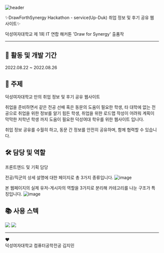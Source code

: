 ![header](https://capsule-render.vercel.app/api?type=waving&text=UP%20DUK&fontSize=60&fontColor=F2E0FE) 
  
  
  
✨DrawForthSynergy Hackathon - service(Up-Duk) 취업 정보 및 후기 공유 웹 사이트✨
  
덕성여자대학교 제 1회 IT 연합 해커톤 'Draw for Synergy' 출품작






  
-------------------------------------------------------------------------------------------------

  
<h2> 📅 활동 및 개발 기간 </h2>  
2022.08.22 ~ 2022.08.26


  
<h2> 📌 주제 </h2>
덕성여자대학교 만의 취업 정보 및 후기 공유 웹사이트
  
취업을 준비하면서 같은 전공 선배 혹은 동문의 도움이 필요한 학생, 
타 대학에 없는 전공으로 취업을 위한 정보를 알기 힘든 학생,
취업을 위한 로드맵 작성이 어려워 계획이 막막한 저학년 학생 까지
도움이 필요한 덕성여대 학우를 위한 웹사이트 입니다.
  
취업 정보 공유를 수월히 하고, 동문 간 정보를 안전히 공유하며, 함께 협력할 수 있습니다.


  
<h2> 🛠 담당 및 역할 </h2>
프론트엔드 및 기획 담당
  
전공/직군의 상세 설명에 대한 페이지로 총 3가지 종류입니다.
![image](https://user-images.githubusercontent.com/101644134/220550569-e9db1ff4-1ab0-4328-b5cc-b267920a8f86.png)
  
본 웹페이지의 실제 유저-게시자의 역할을 3가지로 분리해 카테고리를 나눈 구조가 특징입니다. 
![image](https://user-images.githubusercontent.com/101644134/220550960-101906c7-fa8c-4eff-8599-ed171ecf8f65.png)


  
<h2> 📚 사용 스텍 </h2>
<img src="https://img.shields.io/badge/HTML5-23E34F2?style=flat&logo=HTML&logoColor=white"/>
  <img src="https://img.shields.io/badge/CSS3-231572B6?style=flat&logo=HTML&logoColor=white"/>




  
----------------------------------------------------------------------------------
♥  
덕성여자대학교 컴퓨터공학전공 김지민
